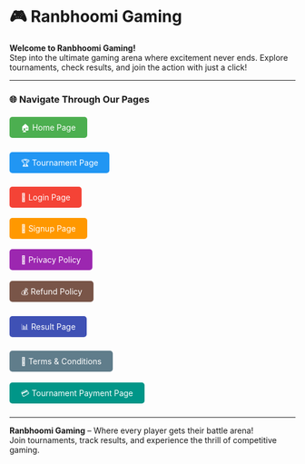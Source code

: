 # 🎮 Ranbhoomi Gaming

**Welcome to Ranbhoomi Gaming!**  
Step into the ultimate gaming arena where excitement never ends. Explore tournaments, check results, and join the action with just a click!

---

### 🌐 Navigate Through Our Pages

<div style="display: flex; flex-direction: column; gap: 10px;">

<a href="home.html" style="text-decoration: none; padding: 10px 20px; background-color: #4CAF50; color: white; border-radius: 5px;">🏠 Home Page</a>

<a href="tournament.html" style="text-decoration: none; padding: 10px 20px; background-color: #2196F3; color: white; border-radius: 5px;">🏆 Tournament Page</a>

<a href="login.html" style="text-decoration: none; padding: 10px 20px; background-color: #f44336; color: white; border-radius: 5px;">🔑 Login Page</a>

<a href="signup.html" style="text-decoration: none; padding: 10px 20px; background-color: #FF9800; color: white; border-radius: 5px;">📝 Signup Page</a>

<a href="privacy.html" style="text-decoration: none; padding: 10px 20px; background-color: #9C27B0; color: white; border-radius: 5px;">📄 Privacy Policy</a>

<a href="refund.html" style="text-decoration: none; padding: 10px 20px; background-color: #795548; color: white; border-radius: 5px;">💰 Refund Policy</a>

<a href="result.html" style="text-decoration: none; padding: 10px 20px; background-color: #3F51B5; color: white; border-radius: 5px;">📊 Result Page</a>

<a href="terms.html" style="text-decoration: none; padding: 10px 20px; background-color: #607D8B; color: white; border-radius: 5px;">📜 Terms & Conditions</a>

<a href="tournament-payment.html" style="text-decoration: none; padding: 10px 20px; background-color: #009688; color: white; border-radius: 5px;">💳 Tournament Payment Page</a>

</div>

---

**Ranbhoomi Gaming** – Where every player gets their battle arena!  
Join tournaments, track results, and experience the thrill of competitive gaming.
